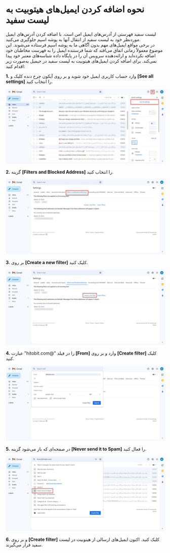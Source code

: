 # نحوه اضافه کردن ایمیل‌های هیتوبیت به لیست سفید
لیست سفید فهرستی از آدرس‌های ایمیل امن است. با اضافه کردن آدرس‌های ایمیل موردنظر خود به لیست سفید از انتقال آنها به پوشه اسپم جلوگیری می‌کنید.<br>
در برخی مواقع ایمیل‌های مهم بدون آگاهی ما به پوشه اسپم 
فرستاده می‌شوند. این موضوع معمولاً زمانی اتفاق می‌افتد که شما فرستنده ایمیل را به فهرست مخاطبان خود اضافه نکرده‌اید و ارائه‌دهنده سرویس آن را در پایگاه داده شناسه‌های معتبر خود پیدا نمی‌کند.
برای اضافه کردن ایمیل‌های هیتوبیت به لیست سفید در جیمیل به‌صورت زیر اقدام کنید:

**1.**  وارد حساب کاربری ایمیل خود شوید و بر روی آیکون چرخ دنده کلیک و **[See all settings]** را انتخاب کنید.

![تنظیمات جیمیل](./Images/gmail-settings.jpg)

**2.**    گزینه **[Filters and Blocked Address]** را انتخاب کنید.

![فیلترها و آدرس‌های بلاک شده](./Images/filters-and-blocked-addresses.jpg)

**3.** بر روی **[Create a new filter]** کلیک کنید.

![ایجاد فیلتر جدید](./Images/create-a-new-filter.jpg)

**4.** عبارت "hitobit.com@" را در فیلد **[From]** وارد  و بر روی **[Create filter]** کلیک کنید.

![وارد کردن ایمیل به لیست سفید](./Images/import-hitobit-email.jpg)

**5.** در صفحه‌ای که باز می‌شود گزینه **[Never send it to Spam]** را فعال کنید.

![عدم ارسال ایمیل به اسپم](./Images/never-send-it-to-spam.jpg)

**6.** و بر روی **[Create filter]** کلیک کنید. اکنون ایمیل‌های ارسالی از هیتوبیت در لیست سفید قرار می‌گیرند.

